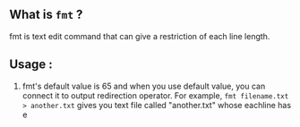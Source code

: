 ## What is `fmt` ?
fmt is text edit command that can give a restriction of each line length.

## Usage :
1. fmt's default value is 65 and when you use default value, you can connect it
to output redirection operator.
For example, 
`fmt filename.txt > another.txt` gives you text file called "another.txt" whose
eachline has e
